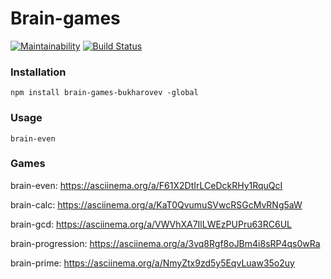 # Brain-games
[![Maintainability](https://api.codeclimate.com/v1/badges/df4a66e5cca0712c8929/maintainability)](https://codeclimate.com/github/bukharovev/project-lvl1-s454/maintainability)
[![Build Status](https://travis-ci.org/bukharovev/Brain-games.svg?branch=master)](https://travis-ci.org/bukharovev/Brain-games)

### Installation 
```
npm install brain-games-bukharovev -global

```
### Usage 
```
brain-even
```

### Games

brain-even: <https://asciinema.org/a/F61X2DtIrLCeDckRHy1RquQcI>

brain-calc: <https://asciinema.org/a/KaT0QvumuSVwcRSGcMvRNg5aW>

brain-gcd: https://asciinema.org/a/VWVhXA7IlLWEzPUPru63RC6UL

brain-progression: https://asciinema.org/a/3vq8Rgf8oJBm4i8sRP4qs0wRa

brain-prime: https://asciinema.org/a/NmyZtx9zd5y5EqvLuaw35o2uy
